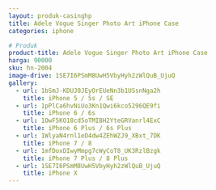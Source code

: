 ```yaml
---
layout: produk-casinghp
title: Adele Vogue Singer Photo Art iPhone Case
categories: iphone

# Produk
product-title: Adele Vogue Singer Photo Art iPhone Case
harga: 90000
sku: hn-2004
image-drive: 1SE7I6PSmM8UwH5VbyHyh2zWlQuB_UjuQ
gallery:
  - url: 1bSmJ-KDUJ0JEyOrEUeNn3b1USsnNga2h
    title: iPhone 5 / 5s / SE
  - url: 1pPlCa6hvNiUo3Kn1Qwi6kco5296QE9fi
    title: iPhone 6 / 6s
  - url: 1OwF5KO18cd5oTMIBH2YteGRVanrl4ExC
    title: iPhone 6 Plus / 6s Plus
  - url: 1WlyaN4rnl1eD4dw4ZEhWZJ9_XBxt_7DK
    title: iPhone 7 / 8
  - url: 1mfDoxDIwyMmpg7cWyCoT8_UK3RzlBzgk
    title: iPhone 7 Plus / 8 Plus
  - url: 1SE7I6PSmM8UwH5VbyHyh2zWlQuB_UjuQ
    title: iPhone X
---
```

